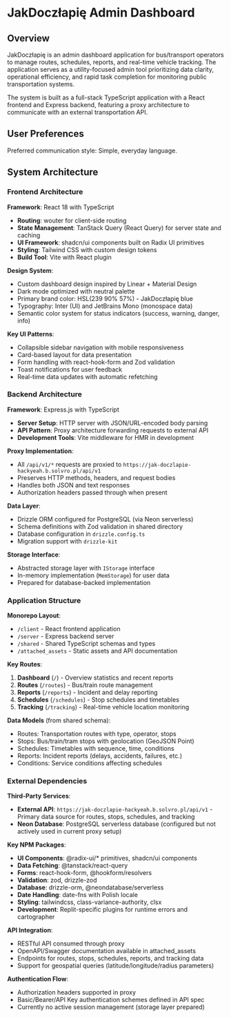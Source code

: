 # JakDoczłapię Admin Dashboard

## Overview

JakDoczłapię is an admin dashboard application for bus/transport operators to manage routes, schedules, reports, and real-time vehicle tracking. The application serves as a utility-focused admin tool prioritizing data clarity, operational efficiency, and rapid task completion for monitoring public transportation systems.

The system is built as a full-stack TypeScript application with a React frontend and Express backend, featuring a proxy architecture to communicate with an external transportation API.

## User Preferences

Preferred communication style: Simple, everyday language.

## System Architecture

### Frontend Architecture

**Framework**: React 18 with TypeScript
- **Routing**: wouter for client-side routing
- **State Management**: TanStack Query (React Query) for server state and caching
- **UI Framework**: shadcn/ui components built on Radix UI primitives
- **Styling**: Tailwind CSS with custom design tokens
- **Build Tool**: Vite with React plugin

**Design System**:
- Custom dashboard design inspired by Linear + Material Design
- Dark mode optimized with neutral palette
- Primary brand color: HSL(239 90% 57%) - JakDoczłapię blue
- Typography: Inter (UI) and JetBrains Mono (monospace data)
- Semantic color system for status indicators (success, warning, danger, info)

**Key UI Patterns**:
- Collapsible sidebar navigation with mobile responsiveness
- Card-based layout for data presentation
- Form handling with react-hook-form and Zod validation
- Toast notifications for user feedback
- Real-time data updates with automatic refetching

### Backend Architecture

**Framework**: Express.js with TypeScript
- **Server Setup**: HTTP server with JSON/URL-encoded body parsing
- **API Pattern**: Proxy architecture forwarding requests to external API
- **Development Tools**: Vite middleware for HMR in development

**Proxy Implementation**:
- All `/api/v1/*` requests are proxied to `https://jak-doczlapie-hackyeah.b.solvro.pl/api/v1`
- Preserves HTTP methods, headers, and request bodies
- Handles both JSON and text responses
- Authorization headers passed through when present

**Data Layer**:
- Drizzle ORM configured for PostgreSQL (via Neon serverless)
- Schema definitions with Zod validation in shared directory
- Database configuration in `drizzle.config.ts`
- Migration support with `drizzle-kit`

**Storage Interface**:
- Abstracted storage layer with `IStorage` interface
- In-memory implementation (`MemStorage`) for user data
- Prepared for database-backed implementation

### Application Structure

**Monorepo Layout**:
- `/client` - React frontend application
- `/server` - Express backend server
- `/shared` - Shared TypeScript schemas and types
- `/attached_assets` - Static assets and API documentation

**Key Routes**:
1. **Dashboard** (`/`) - Overview statistics and recent reports
2. **Routes** (`/routes`) - Bus/train route management
3. **Reports** (`/reports`) - Incident and delay reporting
4. **Schedules** (`/schedules`) - Stop schedules and timetables
5. **Tracking** (`/tracking`) - Real-time vehicle location monitoring

**Data Models** (from shared schema):
- Routes: Transportation routes with type, operator, stops
- Stops: Bus/train/tram stops with geolocation (GeoJSON Point)
- Schedules: Timetables with sequence, time, conditions
- Reports: Incident reports (delays, accidents, failures, etc.)
- Conditions: Service conditions affecting schedules

### External Dependencies

**Third-Party Services**:
- **External API**: `https://jak-doczlapie-hackyeah.b.solvro.pl/api/v1` - Primary data source for routes, stops, schedules, and tracking
- **Neon Database**: PostgreSQL serverless database (configured but not actively used in current proxy setup)

**Key NPM Packages**:
- **UI Components**: @radix-ui/* primitives, shadcn/ui components
- **Data Fetching**: @tanstack/react-query
- **Forms**: react-hook-form, @hookform/resolvers
- **Validation**: zod, drizzle-zod
- **Database**: drizzle-orm, @neondatabase/serverless
- **Date Handling**: date-fns with Polish locale
- **Styling**: tailwindcss, class-variance-authority, clsx
- **Development**: Replit-specific plugins for runtime errors and cartographer

**API Integration**:
- RESTful API consumed through proxy
- OpenAPI/Swagger documentation available in attached_assets
- Endpoints for routes, stops, schedules, reports, and tracking data
- Support for geospatial queries (latitude/longitude/radius parameters)

**Authentication Flow**:
- Authorization headers supported in proxy
- Basic/Bearer/API Key authentication schemes defined in API spec
- Currently no active session management (storage layer prepared)
